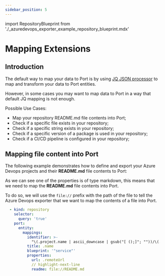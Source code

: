 ```yaml
---
sidebar_position: 5
---
```


import RepositoryBlueprint from './\_azuredevops_exporter_example_repository_blueprint.mdx'

# Mapping Extensions

## Introduction

The default way to map your data to Port is by using [JQ JSON processor](https://stedolan.github.io/jq/manual/) to map and transform your data to Port entities.

However, in some cases you may want to map data to Port in a way that default JQ mapping is not enough.

Possible Use Cases:

- Map your repository README.md file contents into Port;
- Check if a specific file exists in your repository;
- Check if a specific string exists in your repository;
- Check if a specific version of a package is used in your repository;
- Check if a CI/CD pipeline is configured in your repository;

## Mapping file content into Port

The following example demonstrates how to define and export your Azure Devops projects and their **README.md** file contents to Port:

<RepositoryBlueprint/>

As we can see one of the properties is of type markdown, this means that we need to map the **README.md** file contents into Port.

To do so, we will use the `file://` prefix with the path of the file to tell the Azure Devops exporter that we want to map the contents of a file into Port.

```yaml showLineNumbers
  - kind: repository
    selector:
      query: 'true'
    port:
      entity:
        mappings:
          identifier: >-
            "\(.project.name | ascii_downcase | gsub("[ ();]"; ""))/\(.name | ascii_downcase | gsub("[ ();]"; ""))"
          title: .name
          blueprint: '"service"'
          properties:
            url: .remoteUrl
            // highlight-next-line
            readme: file://README.md
```